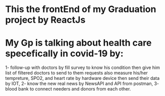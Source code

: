 # This the frontEnd of my Graduation project by ReactJs 
# My Gp is talking about health care specefically in covid-19 by:
1- follow-up with doctors by fill survey to know his condition then give him list of filtered doctors to send to them requests also measure his/her tempreture, SPO2, and heart rate by hardware device then send their data by IOT, 
2- know the new real news by NewsAPI and API from postman,
3- blood bank to connect needers and donors from each other.
